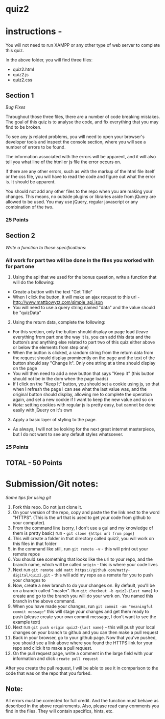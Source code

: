 # quiz2

# instructions - 

You will not need to run XAMPP or any other type of web server to complete this quiz.

In the above folder, you will find three files:
* quiz2.html
* quiz2.js
* quiz2.css

## Section 1

*Bug Fixes*

Throughout those three files, there are a number of code breaking mistakes. The goal of this quiz is to analyse the code, and fix everything that you may find to be broken.

To see any js related problems, you will need to open your browser's developer tools and inspect the console section, where you will see a number of errors to be found.

The information associated with the errors will be apparent, and it will also tell you what line of the html or js file the error occurs on.

If there are any other errors, such as with the markup of the html file itself or the css file, you will have to read the code and figure out what the error is. It should be apparent.

You should not add any other files to the repo when you are making your changes. This means, no outside plugins or libraries aside from jQuery are allowed to be used. You may use jQuery, regular javascript or any combination of the two.

### 25 Points

## Section 2

*Write a function to these specifications:*

### All work for part two will be done in the files you worked with for part one

1. Using the api that we used for the bonus question, write a function that will do the following:
  * Create a button with the text "Get Title"
  * When I click the button, it will make an ajax request to this url - http://www.mattbowytz.com/simple_api.json
  * You will need to use a query string named "data" and the value should be "quizData"

2. Using the return data, complete the following:
  * For this section, only the button should display on page load (leave everything from part one the way it is, you can add this data and the button/s and anything else related to part two of this quiz either above or below the elements from step one)
  * When the button is clicked, a random string from the return data from the request should display prominently on the page and the text of the button should say "Change It". Only one string at a time should display on the page
  * You will then need to add a new button that says "Keep It" (this button should not be in the dom when the page loads)
  * If I click on the "Keep It" button, you should set a cookie using js, so that when I refresh the page I can see what the last value was, and the original button should display, allowing me to complete the operation again, and set a new cookie if I want to keep the new value and so on
  * *Note:* setting cookies with regular js is pretty easy, but cannot be done easily with jQuery on it's own

3. Apply a basic layer of styling to the page.
  * As always, I will not be looking for the next great internet masterpiece, but I do not want to see any default styles whatsoever.

### 25 Points

## TOTAL - 50 Points

# Submission/Git notes:

*Some tips for using git*

1. Fork this repo. Do not just clone it.
2. On your version of the repo, copy and paste the the link next to the word "HTTPS". (This is the url that is used to get your code from github to your computer).
3. From the command line (sorry, I don't use a gui and my knowledge of them is pretty basic) run - `git clone {https url from page}`
4. This will create a folder in that directory called quiz2, you will work on this files in that folder
5. in the command like still, run `git remote -v` - this will print out your remote repos
6. You should see something that looks like the url to your repo, and the branch name, which will be called `origin` - this is where your code lives
7. Next run `git remote add matt https://github.com/matty-digital/quiz2.git` - this will add my repo as a remote for you to push your changes to
8. Now, create a new branch to do your changes on. By default, you'll be on a branch called "master". Run `git checkout -b quiz2-{last name}` to create and go to the branch you will do your work on. You named this branch in the above command.
9. When you have made your changes, run `git commit -am "meaningful commit message"` this will stage your changes and get them ready to push (please create your own commit message, I don't want to see the example text)
10. Next run `git push origin quiz2-{last name}` - this will push your local changes on your branch to github and you can then make a pull request
11. Back in your browser, go to your github page. Now that you've pushed, you should see a link above where you found the HTTPS link for your repo and click it to make a pull request.
12. On the pull request page, write a comment in the large field with your information and click `create pull request`

After you create the pull request, I will be able to see it in comparison to the code that was on the repo that you forked.

## Note:

All errors must be corrected for full credit. And the function must behave as described in the above requirements. Also, please read cany comments you find in the files. They will contain specifics, hints, etc.

